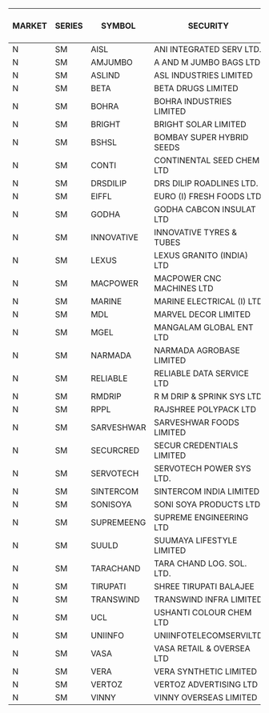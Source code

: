 


| MARKET | SERIES | SYMBOL | SECURITY | PREV CL PR | OPEN PRICE | HIGH PRICE | LOW PRICE | CLOSE PRICE | NET TRDVAL | NET TRDQTY | CORP IND | HI 52 WK | LO 52 WK |
| ----- | ----- | ----- | ----- | ----- | ----- | ----- | ----- | ----- | ----- | ----- | ----- | ----- | ----- |
| N | SM | AISL | ANI INTEGRATED SERV LTD. | 15.80 | 15.05 | 15.05 | 15.05 | 15.05 | 54180.00 | 3600 |  | 73.90 | 15.05 |
| N | SM | AMJUMBO | A AND M JUMBO BAGS LTD | 8.30 | 8.70 | 8.70 | 8.70 | 8.70 | 208800.00 | 24000 |  | 49.90 | 5.85 |
| N | SM | ASLIND | ASL INDUSTRIES LIMITED | 6.65 | 6.35 | 6.35 | 6.35 | 6.35 | 25400.00 | 4000 |  | 15.20 | 6.35 |
| N | SM | BETA | BETA DRUGS LIMITED | 53.10 | 50.60 | 50.60 | 50.60 | 50.60 | 80960.00 | 1600 |  | 110.00 | 37.00 |
| N | SM | BOHRA | BOHRA INDUSTRIES LIMITED | .80 | .85 | .85 | .75 | .85 | 32300.00 | 40000 |  | 13.50 | .35 |
| N | SM | BRIGHT | BRIGHT SOLAR LIMITED | 8.20 | 7.80 | 7.80 | 7.80 | 7.80 | 93600.00 | 12000 |  | 23.75 | 6.45 |
| N | SM | BSHSL | BOMBAY SUPER HYBRID SEEDS | 111.45 | 105.15 | 105.15 | 105.15 | 105.15 | 126180.00 | 1200 |  | 136.00 | 98.20 |
| N | SM | CONTI | CONTINENTAL SEED CHEM LTD | 13.00 | 13.65 | 13.65 | 13.65 | 13.65 | 181981.80 | 13332 |  | 102.20 | 10.75 |
| N | SM | DRSDILIP | DRS DILIP ROADLINES LTD. | 75.00 | 75.00 | 75.00 | 75.00 | 75.00 | 360000.00 | 4800 |  | 78.00 | 65.50 |
| N | SM | EIFFL | EURO (I) FRESH FOODS LTD | 80.10 | 79.75 | 79.75 | 79.50 | 79.65 | 254840.00 | 3200 |  | 131.00 | 71.00 |
| N | SM | GODHA | GODHA CABCON INSULAT LTD | 30.40 | 30.00 | 30.00 | 30.00 | 30.00 | 120000.00 | 4000 |  | 30.40 | 10.95 |
| N | SM | INNOVATIVE | INNOVATIVE TYRES & TUBES | 5.60 | 5.85 | 5.85 | 5.85 | 5.85 | 70200.00 | 12000 |  | 22.20 | 5.40 |
| N | SM | LEXUS | LEXUS GRANITO (INDIA) LTD | 7.25 | 7.60 | 7.60 | 7.60 | 7.60 | 22800.00 | 3000 |  | 24.75 | 4.55 |
| N | SM | MACPOWER | MACPOWER CNC MACHINES LTD | 35.85 | 35.85 | 35.85 | 35.85 | 35.85 | 17925.00 | 500 |  | 148.15 | 33.30 |
| N | SM | MARINE | MARINE ELECTRICAL (I) LTD | 90.10 | 88.00 | 90.00 | 87.75 | 88.70 | 1606700.00 | 18000 |  | 123.00 | 78.00 |
| N | SM | MDL | MARVEL DECOR LIMITED | 21.25 | 22.00 | 22.30 | 22.00 | 22.30 | 132800.00 | 6000 |  | 30.00 | 13.90 |
| N | SM | MGEL | MANGALAM GLOBAL ENT LTD | 55.00 | 55.00 | 55.00 | 55.00 | 55.00 | 110000.00 | 2000 |  | 58.30 | 51.05 |
| N | SM | NARMADA | NARMADA AGROBASE LIMITED | 11.30 | 11.85 | 11.85 | 11.85 | 11.85 | 85320.00 | 7200 |  | 28.70 | 11.30 |
| N | SM | RELIABLE | RELIABLE DATA SERVICE LTD | 21.90 | 22.95 | 22.95 | 22.95 | 22.95 | 55080.00 | 2400 |  | 53.80 | 19.95 |
| N | SM | RMDRIP | R M DRIP & SPRINK SYS LTD | 38.25 | 39.50 | 39.50 | 39.50 | 39.50 | 79000.00 | 2000 |  | 39.50 | 13.00 |
| N | SM | RPPL | RAJSHREE POLYPACK LTD | 63.85 | 63.85 | 63.85 | 62.00 | 62.00 | 189700.00 | 3000 |  | 118.00 | 50.00 |
| N | SM | SARVESHWAR | SARVESHWAR FOODS LIMITED | 13.05 | 13.05 | 13.70 | 12.45 | 12.55 | 328480.00 | 25600 |  | 43.85 | 8.45 |
| N | SM | SECURCRED | SECUR CREDENTIALS LIMITED | 14.70 | 14.80 | 15.40 | 14.50 | 15.40 | 44790.00 | 3000 |  | 110.00 | 12.15 |
| N | SM | SERVOTECH | SERVOTECH POWER SYS LTD. | 8.10 | 8.50 | 8.50 | 8.50 | 8.50 | 34000.00 | 4000 |  | 17.75 | 6.50 |
| N | SM | SINTERCOM | SINTERCOM INDIA LIMITED | 43.55 | 45.50 | 47.85 | 45.50 | 47.85 | 464600.00 | 10000 |  | 81.00 | 35.55 |
| N | SM | SONISOYA | SONI SOYA PRODUCTS LTD. | 6.20 | 6.15 | 6.15 | 6.15 | 6.15 | 73800.00 | 12000 |  | 25.40 | 4.90 |
| N | SM | SUPREMEENG | SUPREME ENGINEERING LTD | 15.70 | 16.00 | 16.00 | 16.00 | 16.00 | 896000.00 | 56000 |  | 42.00 | 13.20 |
| N | SM | SUULD | SUUMAYA LIFESTYLE LIMITED | 33.55 | 32.50 | 32.50 | 32.50 | 32.50 | 260000.00 | 8000 |  | 37.00 | 15.05 |
| N | SM | TARACHAND | TARA CHAND LOG. SOL. LTD. | 36.00 | 38.00 | 38.00 | 31.60 | 31.60 | 202400.00 | 6000 |  | 43.75 | 21.10 |
| N | SM | TIRUPATI | SHREE TIRUPATI BALAJEE | 25.30 | 25.25 | 25.25 | 25.25 | 25.25 | 151500.00 | 6000 |  | 44.00 | 22.40 |
| N | SM | TRANSWIND | TRANSWIND INFRA LIMITED | 3.65 | 3.80 | 3.80 | 3.80 | 3.80 | 15200.00 | 4000 |  | 9.50 | 2.85 |
| N | SM | UCL | USHANTI COLOUR CHEM LTD | 28.25 | 27.00 | 27.00 | 27.00 | 27.00 | 54000.00 | 2000 |  | 71.85 | 20.50 |
| N | SM | UNIINFO | UNIINFOTELECOMSERVILTD | 12.65 | 12.60 | 13.25 | 12.60 | 12.90 | 181500.00 | 14000 |  | 44.80 | 12.00 |
| N | SM | VASA | VASA RETAIL & OVERSEA LTD | 6.55 | 6.55 | 6.55 | 6.55 | 6.55 | 26200.00 | 4000 |  | 24.30 | 6.25 |
| N | SM | VERA | VERA SYNTHETIC LIMITED | 80.20 | 64.20 | 79.90 | 64.20 | 72.05 | 408750.00 | 6000 |  | 150.00 | 64.20 |
| N | SM | VERTOZ | VERTOZ ADVERTISING LTD | 70.50 | 70.00 | 71.00 | 69.75 | 69.75 | 505800.00 | 7200 |  | 211.00 | 47.75 |
| N | SM | VINNY | VINNY OVERSEAS LIMITED | 38.90 | 40.30 | 40.30 | 40.30 | 40.30 | 362700.00 | 9000 |  | 45.50 | 32.90 |



